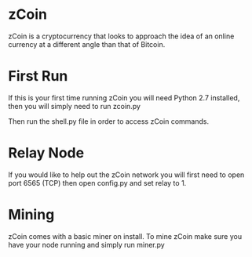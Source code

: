 zCoin
=====

zCoin is a cryptocurrency that looks to approach the idea of an online currency at a different angle than that of Bitcoin.

First Run
=========

If this is your first time running zCoin you will need Python 2.7 installed, then you will simply need to run zcoin.py 

Then run the shell.py file in order to access zCoin commands.

Relay Node
==========

If you would like to help out the zCoin network you will first need to open port 6565 (TCP) then open config.py and set relay to 1.

Mining
======

zCoin comes with a basic miner on install. To mine zCoin make sure you have your node running and simply run miner.py

